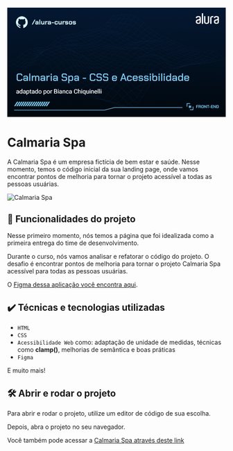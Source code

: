![Calmaria Spa](./assets/thumbnail.png)

# Calmaria Spa

A Calmaria Spa é um empresa fictícia de bem estar e saúde. Nesse momento, temos o código inicial da sua landing page, onde vamos encontrar pontos de melhoria para tornar o projeto acessível a todas as pessoas usuárias.

<img src="./assets/screenshot.png" alt="Calmaria Spa" width="50%">

## 🔨 Funcionalidades do projeto

Nesse primeiro momento, nós temos a página que foi idealizada como a primeira entrega do time de desenvolvimento.

Durante o curso, nós vamos analisar e refatorar o código do projeto.
O desafio é encontrar pontos de melhoria para tornar o projeto Calmaria Spa acessível para todas as pessoas usuárias.

O [Figma dessa aplicação você encontra aqui](https://www.figma.com/file/1pDTUXo7ovT6zlE64Zw509/Calmaria-Spa--%7C-Forma%C3%A7%C3%A3o-Acessibilidade?type=design&node-id=98-1263&mode=design&t=iIe3hZrzPEvVEi0o-0).

## ✔️ Técnicas e tecnologias utilizadas

- `HTML`
- `CSS`
- `Acessibilidade Web` como: adaptação de unidade de medidas, técnicas como **clamp()**, melhorias de semântica e boas práticas
- `Figma`

E muito mais!

## 🛠️ Abrir e rodar o projeto

Para abrir e rodar o projeto, utilize um editor de código de sua escolha.

Depois, abra o projeto no seu navegador.

Você também pode acessar a [Calmaria Spa através deste link](https://3488-css-calmaria-spa-indol.vercel.app/)

